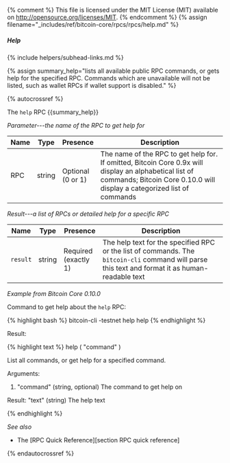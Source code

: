 {% comment %}
This file is licensed under the MIT License (MIT) available on
http://opensource.org/licenses/MIT.
{% endcomment %}
{% assign filename="_includes/ref/bitcoin-core/rpcs/rpcs/help.md" %}

##### Help
{% include helpers/subhead-links.md %}

{% assign summary_help="lists all available public RPC commands, or gets help for the specified RPC.  Commands which are unavailable will not be listed, such as wallet RPCs if wallet support is disabled." %}

{% autocrossref %}

The `help` RPC {{summary_help}}

*Parameter---the name of the RPC to get help for*

| Name               | Type            | Presence                    | Description
|--------------------|-----------------|-----------------------------|----------------
| RPC                | string          | Optional<br>(0 or 1)        | The name of the RPC to get help for.  If omitted, Bitcoin Core 0.9x will display an alphabetical list of commands; Bitcoin Core 0.10.0 will display a categorized list of commands

*Result---a list of RPCs or detailed help for a specific RPC*

| Name               | Type            | Presence                    | Description
|--------------------|-----------------|-----------------------------|----------------
| `result`           | string          | Required<br>(exactly 1)     | The help text for the specified RPC or the list of commands.  The `bitcoin-cli` command will parse this text and format it as human-readable text

*Example from Bitcoin Core 0.10.0*

Command to get help about the `help` RPC:

{% highlight bash %}
bitcoin-cli -testnet help help
{% endhighlight %}

Result:

{% highlight text %}
help ( "command" )

List all commands, or get help for a specified command.

Arguments:
1. "command"     (string, optional) The command to get help on

Result:
"text"     (string) The help text

{% endhighlight %}

*See also*

* The [RPC Quick Reference][section RPC quick reference]

{% endautocrossref %}
